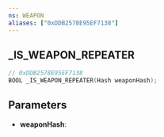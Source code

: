 ```yaml
---
ns: WEAPON
aliases: ["0xDDB2578E95EF7138"]
---
```

## _IS_WEAPON_REPEATER

```c
// 0xDDB2578E95EF7138
BOOL _IS_WEAPON_REPEATER(Hash weaponHash);
```

## Parameters
* **weaponHash**:
